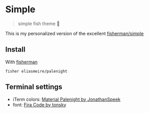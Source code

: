 # Simple
> simple fish theme 🐠

This is my personalized version of the excellent [fisherman/simple](https://github.com/fisherman/simple)

<!-- ![palenight] -->

## Install

With [fisherman]

```
fisher eliasmeire/palenight
```

## Terminal settings

- iTerm colors: [Material Palenight by JonathanSpeek](https://github.com/JonathanSpeek/palenight-iterm2)
- font: [Fira Code by tonsky](https://github.com/tonsky/FiraCode)

[fisherman]: https://github.com/fisherman/fisherman
[palenight]: https://cloud.githubusercontent.com/assets/8317250/13661599/777665a2-e6d7-11e5-9078-eae115fa140a.png
